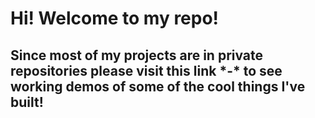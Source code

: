 <h1>Hi! Welcome to my repo!</h1>

<h2>
  Since most of my projects are in private repositories please visit this link *-* to see working demos of some of the cool    things I've built!
  </h2>
